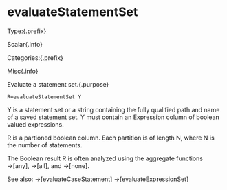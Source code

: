 # evaluateStatementSet

Type:{.prefix}

Scalar{.info}

Categories:{.prefix}

Misc{.info}

Evaluate a statement set.{.purpose}

~~~
R=evaluateStatementSet Y
~~~

Y is a statement set or a string containing the fully qualified path and name
of a saved statement set. Y must contain an Expression column of boolean valued
expressions.

R is a partioned boolean column. Each partition is of length N, where N is
the number of statements.

The Boolean result R is often analyzed using the aggregate functions →[any], →[all], and →[none].

See also: →[evaluateCaseStatement] →[evaluateExpressionSet]


